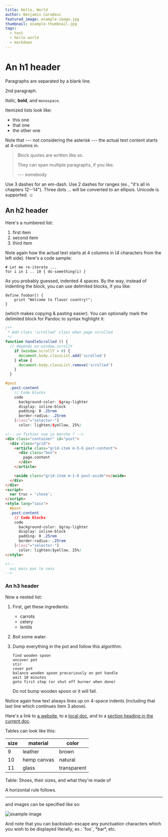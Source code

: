 ```yaml
---
title: Hello, World
author: Benjamin Caradeuc
featured_image: example-image.jpg
thumbnail: example-thumbnail.jpg
tags:
  - test
  - hello world
  - markdown
---
```


An h1 header
============

Paragraphs are separated by a blank line.

2nd paragraph.

*Italic*, **bold**, and `monospace`.

Itemized lists look like:

* this one
* that one
* the other one

Note that --- not considering the asterisk --- the actual text
content starts at 4-columns in.

> Block quotes are
> written like so.
>
> They can span multiple paragraphs,
> if you like.
>
> --- somebody

Use 3 dashes for an em-dash. Use 2 dashes for ranges (ex., "it's all
in chapters 12--14"). Three dots ... will be converted to an ellipsis.
Unicode is supported. ☺



An h2 header
------------

Here's a numbered list:

1. first item
2. second item
3. third item

Note again how the actual text starts at 4 columns in (4 characters
from the left side). Here's a code sample:

    # Let me re-iterate ...
    for i in 1 .. 10 { do-something(i) }

As you probably guessed, indented 4 spaces. By the way, instead of
indenting the block, you can use delimited blocks, if you like:

~~~
define foobar() {
    print "Welcome to flavor country!";
}
~~~

(which makes copying & pasting easier). You can optionally mark the
delimited block for Pandoc to syntax highlight it:

~~~js
/**
 * Add class 'scrolled' class when page scrolled
 */
function handleScrolled () {
  // depends on window.scrollY
    if (window.scrollY > 0) {
      document.body.classList.add('scrolled')
    } else {
      document.body.classList.remove('scrolled')
    }
  }
~~~

```scss
#post
  .post-content
    // Code blocks
    code
      background-color: $gray-lighter
      display: inline-block
      padding: 0 .25rem
      border-radius: .25rem
    [class^="selector-"]
      color: lighten($yellow, 25%)

```


```html
<!-- un fichier vue ça marche ? -->
<div class="container" id="post">
  <div class="grid">
    <article class="grid-item m-5-6 post-content">
      <div class="box">
        page.content
      </div>
    </article>

    <aside class="grid-item m-1-6 post-aside"></aside>
  </div>
</div>
<script>
  var truc = 'chose';
</script>
<style lang="sass">
  #post
  .post-content
    // Code blocks
    code
      background-color: $gray-lighter
      display: inline-block
      padding: 0 .25rem
      border-radius: .25rem
    [class^="selector-"]
      color: lighten($yellow, 25%)
</style>

<!--
  oui mais pas le sass
-->

```


### An h3 header ###

Now a nested list:

 1. First, get these ingredients:

      * carrots
      * celery
      * lentils

 2. Boil some water.

 3. Dump everything in the pot and follow
    this algorithm:

        find wooden spoon
        uncover pot
        stir
        cover pot
        balance wooden spoon precariously on pot handle
        wait 10 minutes
        goto first step (or shut off burner when done)

    Do not bump wooden spoon or it will fall.

Notice again how text always lines up on 4-space indents (including
that last line which continues item 3 above).

Here's a link to [a website](http://foo.bar), to a [local
doc](local-doc.txt), and to a [section heading in the current
doc](#An-h2-header).

Tables can look like this:

| size | material    |  color      |
|------|-------------|-------------|
| 9    | leather     | brown       |
| 10   | hemp canvas | natural     |
| 11   | glass       | transparent |

Table: Shoes, their sizes, and what they're made of

A horizontal rule follows.

***

and images can be specified like so:

![example image](example-image.jpg "An exemplary image")

And note that you can backslash-escape any punctuation characters
which you wish to be displayed literally, ex.: \`foo\`, \*bar\*, etc.
